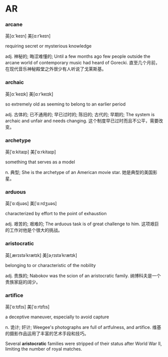 # AR

### arcane

英[ɑːˈkeɪn] 美[ɑːrˈkeɪn]

requiring secret or mysterious knowledge

adj.	神秘的; 晦涩难懂的;
Until a few months ago few people outside the arcane world of contemporary music had heard of Gorecki.
直至几个月前，在现代音乐神秘殿堂之外很少有人听说了戈莱斯基。

### archaic

英[ɑːˈkeɪɪk] 美[ɑːrˈkeɪɪk]

so extremely old as seeming to belong to an earlier period

adj.	古体的; 已不通用的; 早已过时的; 陈旧的; 古代的; 早期的;
The system is archaic and unfair and needs changing.
这个制度早已过时而且不公平，需要改变。

### archetype

英[ˈɑːkitaɪp] 美[ˈɑːrkitaɪp]

something that serves as a model

n. 典型;
She is the archetype of an American movie star.
她是典型的美国影星。

### arduous

英[ˈɑːdjuəs] 美[ˈɑːrdʒuəs]

characterized by effort to the point of exhaustion

adj.	艰苦的; 艰难的;
The arduous task is of great challenge to him.
这项艰巨的工作对他是个很大的挑战。

### aristocratic

英[ˌærɪstəˈkrætɪk] 美[əˌrɪstəˈkrætɪk]

belonging to or characteristic of the nobility

adj.	贵族的;
Nabokov was the scion of an aristocratic family.
纳博科夫是一个贵族家庭的阔少。

### artifice

英[ˈɑːtɪfɪs] 美[ˈɑːrtɪfɪs]

a deceptive maneuver, especially to avoid capture

n.	诡计; 奸计;
Weegee's photographs are full of artfulness, and artifice.
维基的摄影作品运用了丰富的艺术手段和技巧。

Several **aristocratic** families were stripped of their status after World War II, limiting the number of royal matches.

